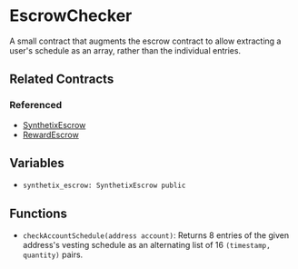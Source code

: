 # EscrowChecker

A small contract that augments the escrow contract to allow extracting a user's schedule as an array, rather than the individual entries.

## Related Contracts

### Referenced

* [SynthetixEscrow](SynthetixEscrow.md)
* [RewardEscrow](RewardEscrow.md)

## Variables

* `synthetix_escrow: SynthetixEscrow public`

## Functions

* `checkAccountSchedule(address account)`: Returns 8 entries of the given address's vesting schedule as an alternating list of 16 `(timestamp, quantity)` pairs.
